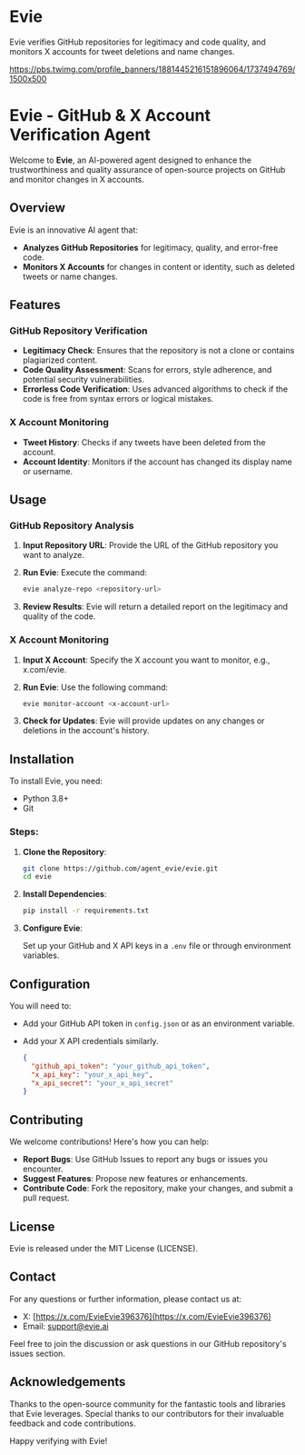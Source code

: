 # Evie
Evie verifies GitHub repositories for legitimacy and code quality, and monitors X accounts for tweet deletions and name changes.

https://pbs.twimg.com/profile_banners/1881445216151896064/1737494769/1500x500



# Evie - GitHub & X Account Verification Agent

Welcome to **Evie**, an AI-powered agent designed to enhance the trustworthiness and quality assurance of open-source projects on GitHub and monitor changes in X accounts.

## Overview

Evie is an innovative AI agent that:

- **Analyzes GitHub Repositories** for legitimacy, quality, and error-free code.
- **Monitors X Accounts** for changes in content or identity, such as deleted tweets or name changes.

## Features

### GitHub Repository Verification

- **Legitimacy Check**: Ensures that the repository is not a clone or contains plagiarized content.
- **Code Quality Assessment**: Scans for errors, style adherence, and potential security vulnerabilities.
- **Errorless Code Verification**: Uses advanced algorithms to check if the code is free from syntax errors or logical mistakes.

### X Account Monitoring

- **Tweet History**: Checks if any tweets have been deleted from the account.
- **Account Identity**: Monitors if the account has changed its display name or username.

## Usage

### GitHub Repository Analysis

1. **Input Repository URL**: Provide the URL of the GitHub repository you want to analyze.
2. **Run Evie**: Execute the command:

    ```bash
    evie analyze-repo <repository-url>
    ```

3. **Review Results**: Evie will return a detailed report on the legitimacy and quality of the code.

### X Account Monitoring

1. **Input X Account**: Specify the X account you want to monitor, e.g., x.com/evie.
2. **Run Evie**: Use the following command:

    ```bash
    evie monitor-account <x-account-url>
    ```

3. **Check for Updates**: Evie will provide updates on any changes or deletions in the account's history.

## Installation

To install Evie, you need:

- Python 3.8+
- Git

### Steps:

1. **Clone the Repository**:

    ```bash
    git clone https://github.com/agent_evie/evie.git
    cd evie
    ```

2. **Install Dependencies**:

    ```bash
    pip install -r requirements.txt
    ```

3. **Configure Evie**:

    Set up your GitHub and X API keys in a `.env` file or through environment variables.

## Configuration

You will need to:

- Add your GitHub API token in `config.json` or as an environment variable.
- Add your X API credentials similarly.

    ```json
    {
      "github_api_token": "your_github_api_token",
      "x_api_key": "your_x_api_key",
      "x_api_secret": "your_x_api_secret"
    }
    ```

## Contributing

We welcome contributions! Here's how you can help:

- **Report Bugs**: Use GitHub Issues to report any bugs or issues you encounter.
- **Suggest Features**: Propose new features or enhancements.
- **Contribute Code**: Fork the repository, make your changes, and submit a pull request.

## License

Evie is released under the MIT License (LICENSE).

## Contact

For any questions or further information, please contact us at:

- X: [https://x.com/EvieEvie396376](https://x.com/EvieEvie396376)
- Email: support@evie.ai

Feel free to join the discussion or ask questions in our GitHub repository's issues section.

## Acknowledgements

Thanks to the open-source community for the fantastic tools and libraries that Evie leverages.
Special thanks to our contributors for their invaluable feedback and code contributions.

Happy verifying with Evie!
